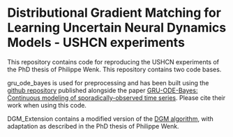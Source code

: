 # Distributional Gradient Matching for Learning Uncertain Neural Dynamics Models - USHCN experiments


This repository contains code for reproducing the USHCN experiments of the PhD thesis of Philippe Wenk. This repository contains two code bases.

gru_ode_bayes is used for preprocessing and has been built using the [github repository](https://github.com/edebrouwer/gru_ode_bayes) published alongside the paper [GRU-ODE-Bayes: Continuous modeling of sporadically-observed time series](https://arxiv.org/abs/1905.12374). Please cite their work when using this code.

DGM_Extension contains a modified version of the [DGM algorithm](https://arxiv.org/abs/2106.11609), with adaptation as described in the PhD thesis of Philippe Wenk.
